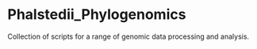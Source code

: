 # Phalstedii_Phylogenomics
Collection of scripts for a range of genomic data processing and analysis.
